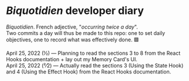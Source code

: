 # *Biquotidien* developer diary
*Biquotidien*. French adjective, "*occurring twice a day*".  
Two commits a day will thus be made to this repo: one to set daily objectives, one to record what was effectively done. 🟩

April 25, 2022 (½) — Planning to read the sections 3 to 8 from the React Hooks documentation + lay out my Memory Card's UI.  
April 25, 2022 (²⁄2) — Actually read the sections 3 (Using the State Hook) and 4 (Using the Effect Hook) from the React Hooks documentation.
